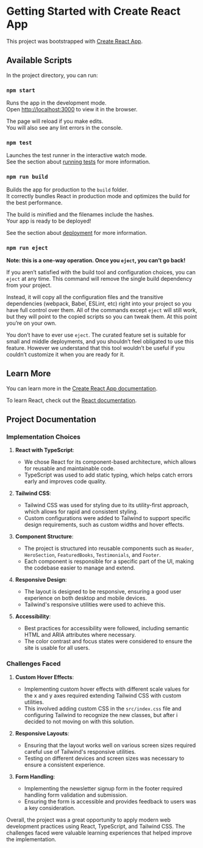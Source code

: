 # Getting Started with Create React App

This project was bootstrapped with [Create React App](https://github.com/facebook/create-react-app).

## Available Scripts

In the project directory, you can run:

### `npm start`

Runs the app in the development mode.\
Open [http://localhost:3000](http://localhost:3000) to view it in the browser.

The page will reload if you make edits.\
You will also see any lint errors in the console.

### `npm test`

Launches the test runner in the interactive watch mode.\
See the section about [running tests](https://facebook.github.io/create-react-app/docs/running-tests) for more information.

### `npm run build`

Builds the app for production to the `build` folder.\
It correctly bundles React in production mode and optimizes the build for the best performance.

The build is minified and the filenames include the hashes.\
Your app is ready to be deployed!

See the section about [deployment](https://facebook.github.io/create-react-app/docs/deployment) for more information.

### `npm run eject`

**Note: this is a one-way operation. Once you `eject`, you can’t go back!**

If you aren’t satisfied with the build tool and configuration choices, you can `eject` at any time. This command will remove the single build dependency from your project.

Instead, it will copy all the configuration files and the transitive dependencies (webpack, Babel, ESLint, etc) right into your project so you have full control over them. All of the commands except `eject` will still work, but they will point to the copied scripts so you can tweak them. At this point you’re on your own.

You don’t have to ever use `eject`. The curated feature set is suitable for small and middle deployments, and you shouldn’t feel obligated to use this feature. However we understand that this tool wouldn’t be useful if you couldn’t customize it when you are ready for it.

## Learn More

You can learn more in the [Create React App documentation](https://facebook.github.io/create-react-app/docs/getting-started).

To learn React, check out the [React documentation](https://reactjs.org/).

## Project Documentation

### Implementation Choices

1. **React with TypeScript**:
   - We chose React for its component-based architecture, which allows for reusable and maintainable code.
   - TypeScript was used to add static typing, which helps catch errors early and improves code quality.

2. **Tailwind CSS**:
   - Tailwind CSS was used for styling due to its utility-first approach, which allows for rapid and consistent styling.
   - Custom configurations were added to Tailwind to support specific design requirements, such as custom widths and hover effects.

3. **Component Structure**:
   - The project is structured into reusable components such as `Header`, `HeroSection`, `FeaturedBooks`, `Testimonials`, and `Footer`.
   - Each component is responsible for a specific part of the UI, making the codebase easier to manage and extend.

4. **Responsive Design**:
   - The layout is designed to be responsive, ensuring a good user experience on both desktop and mobile devices.
   - Tailwind's responsive utilities were used to achieve this.

5. **Accessibility**:
   - Best practices for accessibility were followed, including semantic HTML and ARIA attributes where necessary.
   - The color contrast and focus states were considered to ensure the site is usable for all users.

### Challenges Faced

1. **Custom Hover Effects**:
   - Implementing custom hover effects with different scale values for the x and y axes required extending Tailwind CSS with custom utilities.
   - This involved adding custom CSS in the `src/index.css` file and configuring Tailwind to recognize the new classes, but after i decided to not moving on with this solution.

2. **Responsive Layouts**:
   - Ensuring that the layout works well on various screen sizes required careful use of Tailwind's responsive utilities.
   - Testing on different devices and screen sizes was necessary to ensure a consistent experience.

3. **Form Handling**:
   - Implementing the newsletter signup form in the footer required handling form validation and submission.
   - Ensuring the form is accessible and provides feedback to users was a key consideration.

Overall, the project was a great opportunity to apply modern web development practices using React, TypeScript, and Tailwind CSS. The challenges faced were valuable learning experiences that helped improve the implementation.
